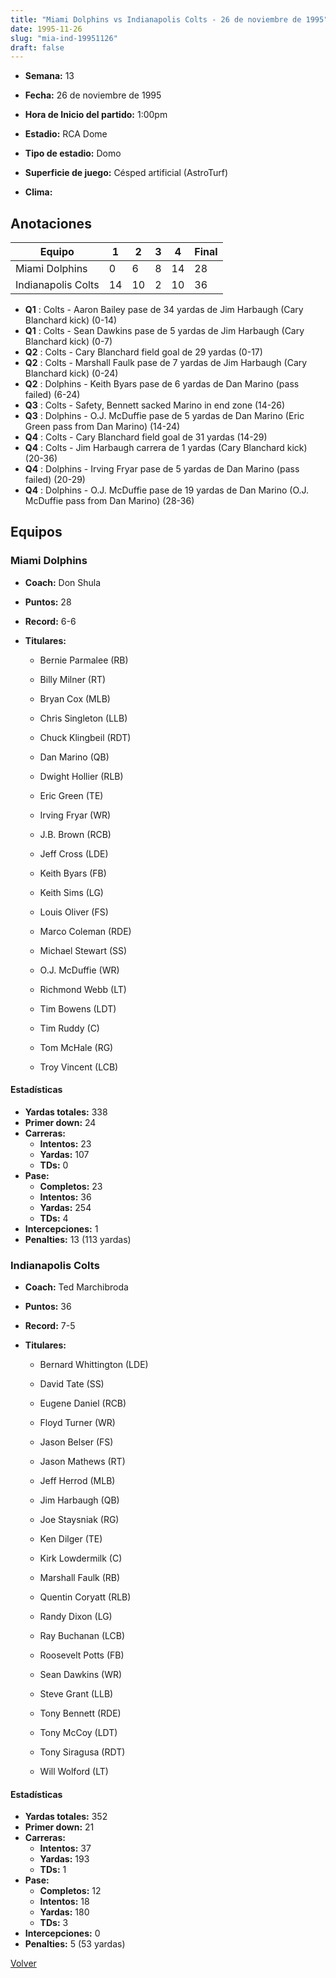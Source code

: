 ```yaml
---
title: "Miami Dolphins vs Indianapolis Colts - 26 de noviembre de 1995"
date: 1995-11-26
slug: "mia-ind-19951126"
draft: false
---
```


* **Semana:** 13
* **Fecha:** 26 de noviembre de 1995

* **Hora de Inicio del partido:** 1:00pm
* **Estadio:** RCA Dome
* **Tipo de estadio:** Domo
* **Superficie de juego:** Césped artificial (AstroTurf)
* **Clima:** 





## Anotaciones
| Equipo | 1 | 2 | 3 | 4 | Final |
|--------|---|---|---|---|-------|
| Miami Dolphins  | 0 | 6 | 8 | 14  | 28 |
| Indianapolis Colts  | 14 | 10 | 2 | 10  | 36 |
* **Q1** : Colts - Aaron Bailey pase de 34 yardas de Jim Harbaugh (Cary Blanchard kick) (0-14)
* **Q1** : Colts - Sean Dawkins pase de 5 yardas de Jim Harbaugh (Cary Blanchard kick) (0-7)
* **Q2** : Colts - Cary Blanchard field goal de 29 yardas (0-17)
* **Q2** : Colts - Marshall Faulk pase de 7 yardas de Jim Harbaugh (Cary Blanchard kick) (0-24)
* **Q2** : Dolphins - Keith Byars pase de 6 yardas de Dan Marino (pass failed) (6-24)
* **Q3** : Colts - Safety, Bennett sacked Marino in end zone (14-26)
* **Q3** : Dolphins - O.J. McDuffie pase de 5 yardas de Dan Marino (Eric Green pass from Dan Marino) (14-24)
* **Q4** : Colts - Cary Blanchard field goal de 31 yardas (14-29)
* **Q4** : Colts - Jim Harbaugh carrera de 1 yardas (Cary Blanchard kick) (20-36)
* **Q4** : Dolphins - Irving Fryar pase de 5 yardas de Dan Marino (pass failed) (20-29)
* **Q4** : Dolphins - O.J. McDuffie pase de 19 yardas de Dan Marino (O.J. McDuffie pass from Dan Marino) (28-36)


## Equipos


### Miami Dolphins
* **Coach:** Don Shula
* **Puntos:** 28
* **Record:** 6-6
* **Titulares:** 

  * Bernie Parmalee (RB) 

  * Billy Milner (RT) 

  * Bryan Cox (MLB) 

  * Chris Singleton (LLB) 

  * Chuck Klingbeil (RDT) 

  * Dan Marino (QB) 

  * Dwight Hollier (RLB) 

  * Eric Green (TE) 

  * Irving Fryar (WR) 

  * J.B. Brown (RCB) 

  * Jeff Cross (LDE) 

  * Keith Byars (FB) 

  * Keith Sims (LG) 

  * Louis Oliver (FS) 

  * Marco Coleman (RDE) 

  * Michael Stewart (SS) 

  * O.J. McDuffie (WR) 

  * Richmond Webb (LT) 

  * Tim Bowens (LDT) 

  * Tim Ruddy (C) 

  * Tom McHale (RG) 

  * Troy Vincent (LCB) 

#### Estadísticas
* **Yardas totales:** 338
* **Primer down:** 24
* **Carreras:**
  * **Intentos:** 23
  * **Yardas:** 107
  * **TDs:** 0
* **Pase:**
  * **Completos:** 23
  * **Intentos:** 36
  * **Yardas:** 254
  * **TDs:** 4
* **Intercepciones:** 1
* **Penalties:** 13 (113 yardas)

### Indianapolis Colts
* **Coach:** Ted Marchibroda
* **Puntos:** 36
* **Record:** 7-5
* **Titulares:** 

  * Bernard Whittington (LDE) 

  * David Tate (SS) 

  * Eugene Daniel (RCB) 

  * Floyd Turner (WR) 

  * Jason Belser (FS) 

  * Jason Mathews (RT) 

  * Jeff Herrod (MLB) 

  * Jim Harbaugh (QB) 

  * Joe Staysniak (RG) 

  * Ken Dilger (TE) 

  * Kirk Lowdermilk (C) 

  * Marshall Faulk (RB) 

  * Quentin Coryatt (RLB) 

  * Randy Dixon (LG) 

  * Ray Buchanan (LCB) 

  * Roosevelt Potts (FB) 

  * Sean Dawkins (WR) 

  * Steve Grant (LLB) 

  * Tony Bennett (RDE) 

  * Tony McCoy (LDT) 

  * Tony Siragusa (RDT) 

  * Will Wolford (LT) 

#### Estadísticas
* **Yardas totales:** 352
* **Primer down:** 21
* **Carreras:**
  * **Intentos:** 37
  * **Yardas:** 193
  * **TDs:** 1
* **Pase:**
  * **Completos:** 12
  * **Intentos:** 18
  * **Yardas:** 180
  * **TDs:** 3
* **Intercepciones:** 0
* **Penalties:** 5 (53 yardas)


[Volver](/historia/1995)
